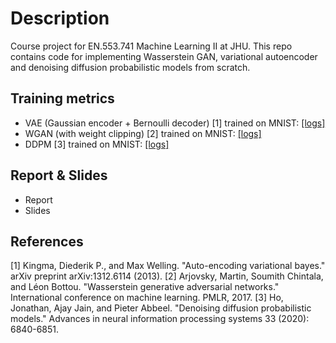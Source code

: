 # Description 

Course project for EN.553.741 Machine Learning II at JHU. This repo contains code for implementing Wasserstein GAN, variational autoencoder and denoising diffusion probabilistic models from scratch.

## Training metrics

* VAE (Gaussian encoder + Bernoulli decoder) [1] trained on MNIST: [[logs]](https://wandb.ai/ashwin1996/vae/runs/ye2lf3sr?nw=nwuserashwin1996)
* WGAN (with weight clipping) [2] trained on MNIST: [[logs]](https://wandb.ai/ashwin1996/wgan/runs/kfa382kb?nw=nwuserashwin1996)
* DDPM [3] trained on MNIST: [[logs]](https://wandb.ai/ashwin1996/ddpm/runs/c362xa13?nw=nwuserashwin1996)

## Report & Slides

* Report
* Slides

## References

[1] Kingma, Diederik P., and Max Welling. "Auto-encoding variational bayes." arXiv preprint arXiv:1312.6114 (2013).
[2] Arjovsky, Martin, Soumith Chintala, and Léon Bottou. "Wasserstein generative adversarial networks." International conference on machine learning. PMLR, 2017.
[3] Ho, Jonathan, Ajay Jain, and Pieter Abbeel. "Denoising diffusion probabilistic models." Advances in neural information processing systems 33 (2020): 6840-6851.

